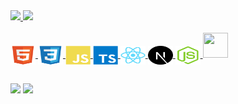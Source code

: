 <div>
  <a href="https://linktr.ee/ferreira94" target="_blank">
  <img height="180em" src="https://github-readme-stats.vercel.app/api?username=ferreira94&show_icons=true&theme=tokyonight&include_all_commits=true&count_private=true"/>
  <img height="180em" src="https://github-readme-stats.vercel.app/api/top-langs/?username=ferreira94&layout=compact&langs_count=16&theme=tokyonight"/>
</div>
  
<div style="display: inline_block"><br>
 <img align="center" alt="HTML-badge" height="30" width="40" src="https://raw.githubusercontent.com/devicons/devicon/master/icons/html5/html5-original.svg">
  <img align="center" alt="CSS-badge" height="30" width="40" src="https://raw.githubusercontent.com/devicons/devicon/master/icons/css3/css3-original.svg">
  <img align="center" alt="javascript-badge" height="30" width="40" src="https://raw.githubusercontent.com/devicons/devicon/master/icons/javascript/javascript-plain.svg">
  <img align="center" alt="typescript-badge" height="30" width="40" src="https://raw.githubusercontent.com/devicons/devicon/master/icons/typescript/typescript-plain.svg">
  <img align="center" alt="react-badge" height="30" width="40" src="https://raw.githubusercontent.com/devicons/devicon/master/icons/react/react-original.svg">
   <img align="center" alt="react-badge" height="30" width="40" src="https://raw.githubusercontent.com/devicons/devicon/master/icons/nextjs/nextjs-original.svg">
  <img align="center" alt="react-badge" height="30" width="40" src="https://raw.githubusercontent.com/devicons/devicon/master/icons/nodejs/nodejs-original.svg">
  <img src="https://c.tenor.com/Z2YuwsLqZEgAAAAM/star-wars-yoda.gif" width="40" height="40" />
</div>

##
<div> 
  <a href="https://www.linkedin.com/in/ferreira94" target="_blank"><img src="https://img.shields.io/badge/-LinkedIn-%230077B5?style=for-the-badge&logo=linkedin&logoColor=white" target="_blank"></a> 
   <a href="https://linktr.ee/ferreira94" target="_blank"><img src="https://img.shields.io/badge/linktree-39E09B?style=for-the-badge&logo=linktree&logoColor=white" target="_blank"></a> 
  </div>



